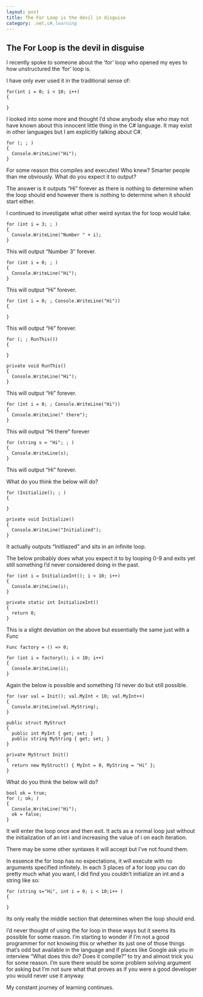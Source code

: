 ```yaml
---
layout: post
title: The For Loop is the devil in disguise
category: .net,c#,learning
---
```


## The For Loop is the devil in disguise

I recently spoke to someone about the ‘for’ loop who opened my eyes to how unstructured the ‘for’ loop is.

I have only ever used it in the traditional sense of:

	for(int i = 0; i < 10; i++)
	{
	
	}

I looked into some more and thought I’d show anybody else who may not have known about this innocent little thing in the C# language. It may exist in other languages but I am explicitly talking about C#.

	for (; ; )
	{
	  Console.WriteLine("Hi");
	}

For some reason this compiles and executes! Who knew? Smarter people than me obviously. What do you expect it to output?

The answer is it outputs “Hi” forever as there is nothing to determine when the loop should end however there is nothing to determine when it should start either.

<!--excerpt-->

I continued to investigate what other weird syntax the for loop would take.

	for (int i = 3; ; )
	{
	  Console.WriteLine("Number " + i);
	}

This will output “Number 3″ forever.

	for (int i = 0; ; )
	{
	  Console.WriteLine("Hi");
	}

This will output “Hi” forever.

	for (int i = 0; ; Console.WriteLine("Hi"))
	{
	
	}

This will output “Hi” forever.

	for (; ; RunThis())
	{
	
	}

	private void RunThis()
	{
	  Console.WriteLine("Hi");
	}

This will output “Hi” forever.

	for (int i = 0; ; Console.WriteLine("Hi"))
	{
	  Console.WriteLine(" there");
	}

This will output “Hi there” forever

	for (string s = "Hi"; ; )
	{
	  Console.WriteLine(s);
	}

This will output “Hi” forever.

What do you think the below will do?

	for (Initialize(); ; )
	{
	
	}

	private void Initialize()
	{
	  Console.WriteLine("Initialized");
	}

It actually outputs “Initliazed” and sits in an infinite loop.

The below probably does what you expect it to by looping 0-9 and exits yet still something I’d never considered doing in the past.

	for (int i = InitializeInt(); i < 10; i++)
	{
	  Console.WriteLine(i);
	}

	private static int InitializeInt()
	{
	  return 0;
	}

This is a slight deviation on the above but essentially the same just with a Func

	Func factory = () => 0;
	
	for (int i = factory(); i < 10; i++)
	{
	  Console.WriteLine(i);
	}

Again the below is possible and something I’d never do but still possible.

	for (var val = Init(); val.MyInt < 10; val.MyInt++)
	{
	  Console.WriteLine(val.MyString);
	}
	
	public struct MyStruct
	{
	  public int MyInt { get; set; }
	  public string MyString { get; set; }
	}
	
	private MyStruct Init()
	{
	  return new MyStruct() { MyInt = 0, MyString = "Hi" };
	}

What do you think the below will do?

	bool ok = true;
	for (; ok; )
	{
	  Console.WriteLine("Hi");
	  ok = false;
	}

It will enter the loop once and then exit. It acts as a normal loop just without the initialization of an int i and increasing the value of i on each iteration.

There may be some other syntaxes it will accept but I’ve not found them.

In essence the for loop has no expectations, it will execute with no arguments specified infinitely. In each 3 places of a for loop you can do pretty much what you want, I did find you couldn’t initialize an int and a string like so:

	for (string s="Hi", int i = 0; i < 10;i++ )
	{
	
	}

Its only really the middle section that determines when the loop should end.

I’d never thought of using the for loop in these ways but it seems its possible for some reason. I’m starting to wonder if I’m not a good programmer for not knowing this or whether its just one of those things that’s odd but available in the language and if places like Google ask you in interview “What does this do? Does it compile?” to try and almost trick you for some reason. I’m sure there would be some problem solving argument for asking but I’m not sure what that proves as if you were a good developer you would never use it anyway.

My constant journey of learning continues.

  